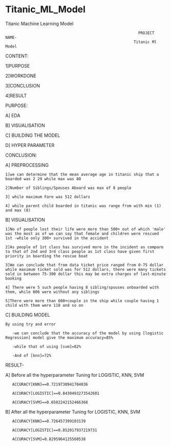 # Titanic_ML_Model

Titanic Machine Learning Model

                                                              PROJECT NAME-
                                                            Titanic Ml Model
                                                            
 CONTENT:
 
 1]PURPOSE 

 2]WORKDONE 

 3]CONCLUSION 

 4]RESULT
 
 PURPOSE:
 
 A] EDA

 B] VISUALISATION 

 C] BUILDING THE MODEL

 D] HYPER PARAMETER
 
 CONCLUSION:
 
A] PREPROCESSING

    1]we can determine that the mean average age in titanic ship that a boarded was 2 29 while max was 80

    2]Number of Siblings/Spouses Aboard was max of 8 people

    3] while maximum Fare was 512 dollars

    4] while parent child boarded in titanic was range from with min (1) and max (8)
   
B] VISUALISATION

    1]No of people lost their life were more than 500+ out of which 'male' was the most as of we can say that female and children were rescued 1st -while only 300+ survived in the accident

    2]As people of 1st class has survived more in the incident as compare to that of 2nd and 3rd class people as 1st class have given first priority in boarding the rescue boat

    3]We can conclude that from data ticket price ranged from 0-75 dollar while maximum ticket sold was for 512 dollars, there were many tickets sold in between 75-300 dollar this may be extra charges of last-minute booking

    4] There were 5 such people having 8 sibling/spouses onboarded with them, while 606 were without any siblings

    5]There were more than 600+couple in the ship while couple having 1 child with them were 118 and so on
    
C] BUILDING MODEL

    By using try and error

       -we can conclude that the accuracy of the model by using [logistic Regression] model give the maximum accuracy=85%

       -while that of using [svm]=82%

       -And of [knn]=72%
RESULT-

 A] Before all the hyperparameter Tuning for LOGISTIC, KNN, SVM
       
       ACCURACY[KNN]==0.7219730941704036
       
       ACCURACY[LOGISTIC]==0.8430493273542601
       
       ACCURACY[SVM]==0.6502242152466368

  B] After all the hyperparameter Tuning for LOGISTIC, KNN, SVM
       
       ACCURACY[KNN]==0.726457399103139
       
       ACCURACY[LOGISTIC]==0.852017937219731
       
       ACCURACY[SVM]=0.8295964125560538 

